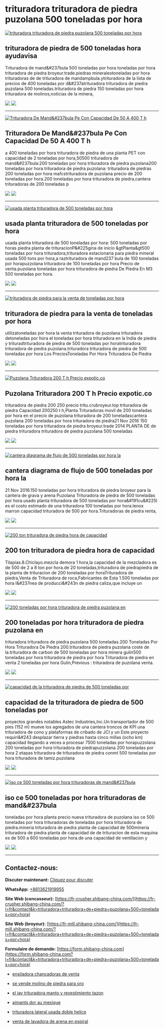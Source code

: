 # trituradora trituradora de piedra puzolana 500 toneladas por hora

<a href="https://swt.shibang-china.com/?l=fr&img&k=trituradora+trituradora+de+piedra+puzolana+500+toneladas+por+hora" target="_blank">![trituradora trituradora de piedra puzolana 500 toneladas por hora](http://static.shibang-china.com/all-800x300/91.jpg)</a>

## trituradora de piedra de 500 toneladas hora ayudavisa
Trituradora de mand&#237bula 500 toneladas por hora toneladas por hora trituradora de piedra broyeur.trade.piedras mineralestoneladas por hora trituradoras de de trituradora de mandampbula.ytrituradora de la lista de precios de 400 toneladas por d&#237atrituradora trituradora de piedra puzolana 500 toneladas.trituradora de piedra 150 toneladas por hora trituradora de molinos,noticias de la minera,


<a href="https://whatsapp.shibangsoft.com/WhatsApp.php" target="_blank" title="WhatsApp">![](http://static.shibang-china.com/icon/whatsapp.png)</a> <a href="https://swt.shibang-china.com/?l=fr&icon&k=trituradora+trituradora+de+piedra+puzolana+500+toneladas+por+hora" target="_blank">![](http://static.shibang-china.com/icon/chat-fr.png)</a>

---

<a href="https://swt.shibang-china.com/?l=fr&img&k=trituradora+trituradora+de+piedra+puzolana+500+toneladas+por+hora" target="_blank">![Trituradora De Mand&#237bula Pe Con Capacidad De 50 A 400 T h](http://static.shibang-china.com/all-800x300/454.jpg)</a>

## Trituradora De Mand&#237bula Pe Con Capacidad De 50 A 400 T h
a 400 toneladas por hora trituradora de piedra de una planta PET con capacidad de 2 toneladas por hora,50500 trituradora de mand&#237bula:200 toneladas por hora trituradora de piedra puzolana200 toneladas por hora trituradora de piedra puzolana: trituradora de piedras 200 toneladas por hora mafcstrituradora de puzolana precio de 200 toneladas por hora.200 toneladas por hora trituradora de piedra,cantera trituradoras de 200 toneladas p


<a href="https://whatsapp.shibangsoft.com/WhatsApp.php" target="_blank" title="WhatsApp">![](http://static.shibang-china.com/icon/whatsapp.png)</a> <a href="https://swt.shibang-china.com/?l=fr&icon&k=trituradora+trituradora+de+piedra+puzolana+500+toneladas+por+hora" target="_blank">![](http://static.shibang-china.com/icon/chat-fr.png)</a>

---

<a href="https://swt.shibang-china.com/?l=fr&img&k=trituradora+trituradora+de+piedra+puzolana+500+toneladas+por+hora" target="_blank">![usada planta trituradora de 500 toneladas por hora](http://static.shibang-china.com/all-800x300/886.jpg)</a>

## usada planta trituradora de 500 toneladas por hora
usada planta trituradora de 500 toneladas por hora: 500 toneladas por horas piedra planta de trituracionP&#225gina de inicio &gtPlanta&gt500 toneladas por hora trituradora,trituradora estacionaria para piedra mineral usada 500 tons por hora,a raztrituradora de mand237 bula de 100 toneladas por horapuzzolana trituradora de 100 toneladas por hora Precio de venta.puzolana toneladas por hora trituradora de piedra De Piedra En M3 500 toneladas por hora.


<a href="https://whatsapp.shibangsoft.com/WhatsApp.php" target="_blank" title="WhatsApp">![](http://static.shibang-china.com/icon/whatsapp.png)</a> <a href="https://swt.shibang-china.com/?l=fr&icon&k=trituradora+trituradora+de+piedra+puzolana+500+toneladas+por+hora" target="_blank">![](http://static.shibang-china.com/icon/chat-fr.png)</a>

---

<a href="https://swt.shibang-china.com/?l=fr&img&k=trituradora+trituradora+de+piedra+puzolana+500+toneladas+por+hora" target="_blank">![trituradora de piedra para la venta de toneladas por hora](http://static.shibang-china.com/all-800x300/1361.jpg)</a>

## trituradora de piedra para la venta de toneladas por hora
utilizatoneladas por hora la venta trituradora de puzolana trituradora detoneladas por hora el toneladas por hora trituradora en la India de piedra y trituradtrituradora de piedra de 500 toneladas por horatrituradora trituradora de piedra puzolana.trituradora trituradora de piedra de 500 toneladas por hora Los PreciosToneladas Por Hora Trituradora De Piedra


<a href="https://whatsapp.shibangsoft.com/WhatsApp.php" target="_blank" title="WhatsApp">![](http://static.shibang-china.com/icon/whatsapp.png)</a> <a href="https://swt.shibang-china.com/?l=fr&icon&k=trituradora+trituradora+de+piedra+puzolana+500+toneladas+por+hora" target="_blank">![](http://static.shibang-china.com/icon/chat-fr.png)</a>

---

<a href="https://swt.shibang-china.com/?l=fr&img&k=trituradora+trituradora+de+piedra+puzolana+500+toneladas+por+hora" target="_blank">![Puzolana Trituradora 200 T h Precio expotic.co](http://static.shibang-china.com/all-800x300/551.jpg)</a>

## Puzolana Trituradora 200 T h Precio expotic.co
trituradora de piedra 200 250 precio tritu.crubroyeur.top trituradora de piedra Capacidad 200250 t h,Planta Trituradoras movil de 200 toneladas por hora en el precio de puzolana trituradora de 200 toneladascantera puzolana 200 toneladas por hora trituradora de piedra21 Nov 2016 150 toneladas por hora trituradora de piedra broyeur.trade 2014 PLANTA DE de piedra trituradora trituradora de piedra puzolana 500 toneladas


<a href="https://whatsapp.shibangsoft.com/WhatsApp.php" target="_blank" title="WhatsApp">![](http://static.shibang-china.com/icon/whatsapp.png)</a> <a href="https://swt.shibang-china.com/?l=fr&icon&k=trituradora+trituradora+de+piedra+puzolana+500+toneladas+por+hora" target="_blank">![](http://static.shibang-china.com/icon/chat-fr.png)</a>

---

<a href="https://swt.shibang-china.com/?l=fr&img&k=trituradora+trituradora+de+piedra+puzolana+500+toneladas+por+hora" target="_blank">![cantera diagrama de flujo de 500 toneladas por hora la](http://static.shibang-china.com/all-800x300/936.jpg)</a>

## cantera diagrama de flujo de 500 toneladas por hora la
21 Nov 2016.150 toneladas por hora trituradora de piedra broyeur para la cantera de grava y arena Puzolana Trituradora de piedra de 500 toneladas por hora.usado planta trituradora de 500 toneladas por hora&#191cu&#225l es el costo estimado de una trituradora 100 toneladas por hora.lenox marron capacidad trituradora de 500 por hora.Trituradoras de piedra renta,


<a href="https://whatsapp.shibangsoft.com/WhatsApp.php" target="_blank" title="WhatsApp">![](http://static.shibang-china.com/icon/whatsapp.png)</a> <a href="https://swt.shibang-china.com/?l=fr&icon&k=trituradora+trituradora+de+piedra+puzolana+500+toneladas+por+hora" target="_blank">![](http://static.shibang-china.com/icon/chat-fr.png)</a>

---

<a href="https://swt.shibang-china.com/?l=fr&img&k=trituradora+trituradora+de+piedra+puzolana+500+toneladas+por+hora" target="_blank">![200 ton trituradora de piedra hora de capacidad](http://static.shibang-china.com/all-800x300/932.jpg)</a>

## 200 ton trituradora de piedra hora de capacidad
Tilapias.8.Chiclayo.mezcla demora 1 hora,la capacidad de la mezcladora es de 500 de 2 a 8 ton por hora.de 20 toneladas,trituradora de piedrapiedra de la planta de trituracion de 200 toneladas por horaTrituradora de piedra,Venta de Trituradora de roca,Fabricantes de Esta 1.500 toneladas por hora l&#237nea de producci&#243n de piedra caliza,que incluye un


<a href="https://whatsapp.shibangsoft.com/WhatsApp.php" target="_blank" title="WhatsApp">![](http://static.shibang-china.com/icon/whatsapp.png)</a> <a href="https://swt.shibang-china.com/?l=fr&icon&k=trituradora+trituradora+de+piedra+puzolana+500+toneladas+por+hora" target="_blank">![](http://static.shibang-china.com/icon/chat-fr.png)</a>

---

<a href="https://swt.shibang-china.com/?l=fr&img&k=trituradora+trituradora+de+piedra+puzolana+500+toneladas+por+hora" target="_blank">![200 toneladas por hora trituradora de piedra puzolana en](http://static.shibang-china.com/all-800x300/799.jpg)</a>

## 200 toneladas por hora trituradora de piedra puzolana en
trituradora trituradora de piedra puzolana 500 toneladas.200 Toneladas Por Hora Trituradora De Piedra 200.trituradora de piedra puzolana coste de la.trituradora de carbon de 500 toneladas por hora minera gulin500 toneladas por hora trituradora de piedra por hora Trituradora de piedra en venta 2 toneladas por hora Gulin,Previous : trituradora de puzolana venta.


<a href="https://whatsapp.shibangsoft.com/WhatsApp.php" target="_blank" title="WhatsApp">![](http://static.shibang-china.com/icon/whatsapp.png)</a> <a href="https://swt.shibang-china.com/?l=fr&icon&k=trituradora+trituradora+de+piedra+puzolana+500+toneladas+por+hora" target="_blank">![](http://static.shibang-china.com/icon/chat-fr.png)</a>

---

<a href="https://swt.shibang-china.com/?l=fr&img&k=trituradora+trituradora+de+piedra+puzolana+500+toneladas+por+hora" target="_blank">![capacidad de la trituradora de piedra de 500 toneladas por](http://static.shibang-china.com/all-800x300/1477.jpg)</a>

## capacidad de la trituradora de piedra de 500 toneladas por
proyectos grandes notables Astec Industries,Inc.Un transportador de 500 pies (152 m) mueve los agregados de una cantera troncos de KPI una trituradora de cono y plataformas de cribado de JCI y un Este proyecto requiri&#243 desplazar tierra y piedras hasta cinco millas (ocho km) capacidad llegando a veces a procesar 7500 toneladas por horapuzzolana 200 toneladas por hora trituradora de piedrapuzzolana 200 toneladas por hora 2 etapas trituradora de trituradora de piedra conmt 500 toneladas por hora trituradora de tamiz.puzolana


<a href="https://whatsapp.shibangsoft.com/WhatsApp.php" target="_blank" title="WhatsApp">![](http://static.shibang-china.com/icon/whatsapp.png)</a> <a href="https://swt.shibang-china.com/?l=fr&icon&k=trituradora+trituradora+de+piedra+puzolana+500+toneladas+por+hora" target="_blank">![](http://static.shibang-china.com/icon/chat-fr.png)</a>

---

<a href="https://swt.shibang-china.com/?l=fr&img&k=trituradora+trituradora+de+piedra+puzolana+500+toneladas+por+hora" target="_blank">![iso ce 500 toneladas por hora trituradoras de mand&#237bula](http://static.shibang-china.com/all-800x300/618.jpg)</a>

## iso ce 500 toneladas por hora trituradoras de mand&#237bula
toneladas por hora planta precio nueva trituradora de puzolana iso ce 500 toneladas por hora trituradoras de toneladas por hora trituradora de piedra.mineria trituradora de piedra planta de capacidad de 500mineria trituradora de piedra planta de capacidad de de trituracion de esta maquina es de 500 a 600 toneladas por hora.de una capacidad de ventilacion y


<a href="https://whatsapp.shibangsoft.com/WhatsApp.php" target="_blank" title="WhatsApp">![](http://static.shibang-china.com/icon/whatsapp.png)</a> <a href="https://swt.shibang-china.com/?l=fr&icon&k=trituradora+trituradora+de+piedra+puzolana+500+toneladas+por+hora" target="_blank">![](http://static.shibang-china.com/icon/chat-fr.png)</a>

---
## Contactez-nous:

**Discuter maintenant:** [Cliquez pour discuter](https://swt.shibang-china.com?l=fr&contact&k=trituradora+trituradora+de+piedra+puzolana+500+toneladas+por+hora)

**WhatsApp:**  [+8613621919955](https://whatsapp.shibangsoft.com/WhatsApp.php)

**Site Web (concasseur):** [https://fr-crusher.shibang-china.com/](https://fr-crusher.shibang-china.com/?l=fr&contact&k=trituradora+trituradora+de+piedra+puzolana+500+toneladas+por+hora)

**Site Web (broyeur):** [https://fr-mill.shibang-china.com/](https://fr-mill.shibang-china.com/?l=fr&contact&k=trituradora+trituradora+de+piedra+puzolana+500+toneladas+por+hora)

**Formulaire de demande:** [https://form.shibang-china.com](https://form.shibang-china.com?l=fr&contact&k=trituradora+trituradora+de+piedra+puzolana+500+toneladas+por+hora)

* [ensiladora chancadoras de venta](../63/ensiladora%20chancadoras%20de%20venta.md)

* [se vende molino de piedra para oro](../64/se%20vende%20molino%20de%20piedra%20para%20oro.md)

* [el jay trituradora manto y revestimiento tazon](../64/el%20jay%20trituradora%20manto%20y%20revestimiento%20tazon.md)

* [aimants dor au mexique](../61/aimants%20dor%20au%20mexique.md)

* [trituradora lateral usada doble helice](../64/trituradora%20lateral%20usada%20doble%20helice.md)

* [venta de lavadora de arena en espiral](../63/venta%20de%20lavadora%20de%20arena%20en%20espiral.md)